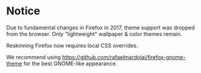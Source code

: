 # Notice

Due to fundamental changes in Firefox in 2017, theme support was dropped from the browser. Only "lightweight" wallpaper & color themes remain.

Reskinning Firefox now requires local CSS overrides.

We recommend using https://github.com/rafaelmardojai/firefox-gnome-theme for the best GNOME-like appearance.
